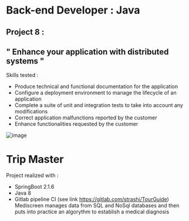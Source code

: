 # Back-end Developer : Java

## Project 8 :

## " Enhance your application with distributed systems "

Skills tested :
- Produce technical and functional documentation for the application
- Configure a deployment environment to manage the lifecycle of an application
- Complete a suite of unit and integration tests to take into account any modifications
- Correct application malfunctions reported by the customer
- Enhance functionalities requested by the customer

![image](https://github.com/strashi/Project-8-Enhance-your-application-with-distributed-distributed-systems/assets/94161747/63b64d4c-ae66-4598-9623-cd266e8ca46a)



# Trip Master

Project realized with :
- SpringBoot 2.1.6
- Java 8
- Gitlab pipeline CI (see link https://gitlab.com/strashi/TourGuide)
Mediscreen manages data from SQL and NoSql databases and then puts into practice an algorythm to establish a medical diagnosis
